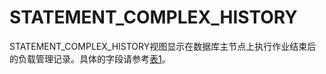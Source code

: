 # STATEMENT\_COMPLEX\_HISTORY<a name="ZH-CN_TOPIC_0289900115"></a>

STATEMENT\_COMPLEX\_HISTORY视图显示在数据库主节点上执行作业结束后的负载管理记录。具体的字段请参考[表1](./GLOBAL_STATEMENT_COMPLEX_RUNTIME.md#zh-cn_topic_0283137366_zh-cn_topic_0237122661_table9446192117461)。

